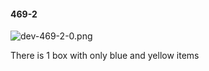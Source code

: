 #### 469-2
![dev-469-2-0.png](https://github.com/lil-lab/nlvr/raw/master/nlvr/dev/images/1/dev-469-2-0.png "dev-469-2-0.png")

There is 1 box with only blue and yellow items
